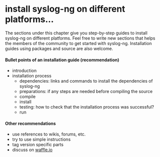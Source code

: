 # install syslog-ng on different platforms...

The sections under this chapter give you step-by-step guides to install syslog-ng on different platforms.
Feel free to write new sections that helps the members of the community to get started with syslog-ng.
Installation guides using packages and source are also welcome.

#### Bullet points of an installation guide (recommendation)
* introduction
* installation process
  * dependencies: links and commands to install the dependencies of syslog-ng
  * preparations: if any steps are needed before compiling the source
  * compile
  * install
  * testing: how to check that the installation process was successful?
  * run

#### Other recommendations
* use references to wikis, forums, etc.
* try to use simple instructions 
* tag version specific parts
* discuss on [waffle.io](https://waffle.io/balabit/syslog-ng-gitbook)
